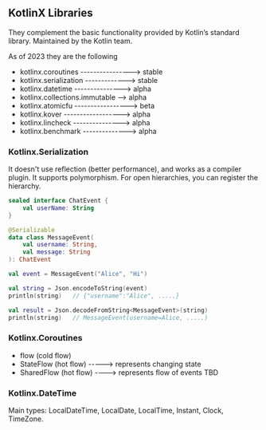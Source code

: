## KotlinX Libraries

They complement the basic functionality provided by Kotlin’s standard library.
Maintained by the Kotlin team.

As of 2023 they are the following

- kotlinx.coroutines ----------------> stable
- kotlinx.serialization -------------> stable
- kotlinx.datetime ---------------> alpha
- kotlinx.collections.immutable --> alpha
- kotlinx.atomicfu -----------------> beta
- kotlinx.kover ------------------> alpha
- kotlinx.lincheck ---------------> alpha
- kotlinx.benchmark --------------> alpha

### Kotlinx.Serialization

It doesn't use reflection (better performance), and works as a compiler plugin.
It supports polymorphism.
For open hierarchies, you can register the hierarchy.

```kotlin
sealed interface ChatEvent {
    val userName: String
}

@Serializable
data class MessageEvent(
    val username: String,
    val message: String
): ChatEvent

val event = MessageEvent("Alice", "Hi")

val string = Json.encodeToString(event)
println(string)   // {"username":"Alice", .....}

val result = Json.decodeFromString<MessageEvent>(string)
println(string)   // MessageEvent(username=Alice, .....)
```

### Kotlinx.Coroutines

- flow (cold flow)
- StateFlow (hot flow) -----> represents changing state
- SharedFlow (hot flow) ----> represents flow of events
TBD

### Kotlinx.DateTime

Main types: LocalDateTime, LocalDate, LocalTime, Instant, Clock, TimeZone.








